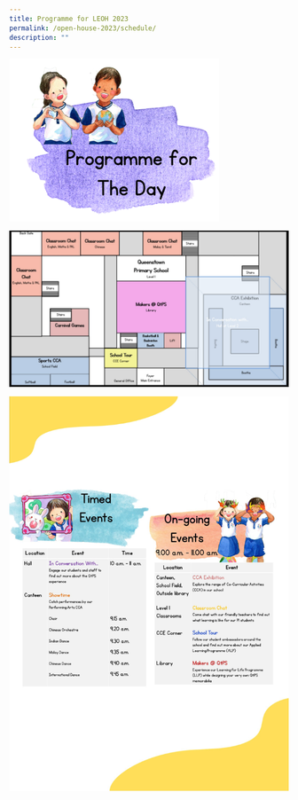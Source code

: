 ```yaml
---
title: Programme for LEOH 2023
permalink: /open-house-2023/schedule/
description: ""
---
```

<img src="/images/Open%20House%202023/oh23-schedule6b.png" style="width:75%">


![](/images/Open%20House%202023/leoh%20map%20v5b.jpg)

![](/images/Open%20House%202023/leoh%20%20programme%20v6a.png)
